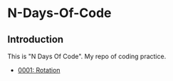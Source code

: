 # N-Days-Of-Code

## Introduction

This is "N Days Of Code". My repo of coding practice.

- [0001: Rotation](/0001/README.md)
